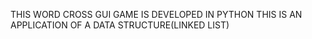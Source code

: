THIS WORD CROSS GUI GAME IS DEVELOPED IN PYTHON 
THIS IS AN APPLICATION OF A DATA STRUCTURE(LINKED LIST)
